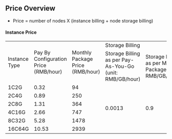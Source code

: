 ## Price Overview
* Price = number of nodes X (instance billing + node storage billing)

#### Instance Price
<table>
   <tr>
      <td rowspan="2">Instance Type</td>
      <td rowspan="2">Pay By Configuration Price (RMB/hour)</td>
      <td rowspan="2">Monthly Package Price (RMB/hour)</td>
      <td colspan="3">Storage Billing</td>   
   </tr>
   <tr>
      <td>Storage Billing as per Pay-As-You-Go (unit: RMB/GB/hour)</td>
      <td>Storage Billing as per Monthly Package (unit: RMB/GB/month)</td> 

   </tr>
   <tr>
      <td>1C2G</td>
      <td>0.32</td>
      <td>94</td>
      <td rowspan="8">0.0013</td>
      <td rowspan="8">0.9 </td>
   </tr>
   <tr>
      <td>2C4G</td>
      <td>0.89</td>
      <td>250</td>
   </tr>
   <tr>
      <td>2C8G</td>
      <td>1.31</td>
      <td>364</td>
   </tr>
   <tr>
      <td>4C16G</td>
      <td>2.66</td>
      <td>747</td>
   </tr>
   <tr>
      <td>8C32G</td>
      <td>5.28</td>
      <td>1478</td>
   </tr>
   <tr>
      <td>16C64G</td>
      <td>10.53</td>
      <td>2939</td>
   </tr>
</table>





